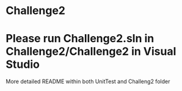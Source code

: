 # Challenge2

# Please run Challenge2.sln in Challenge2/Challenge2 in Visual Studio

More detailed README within both UnitTest and Challeng2 folder
